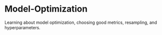 # Model-Optimization
Learning about model optimization, choosing good metrics, resampling, and hyperparameters.
